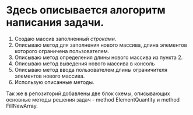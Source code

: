  # Здесь описывается алогоритм написания задачи.

1. Создаю массив заполненный *строками*.
2. Описываю метод для заполнения нового массива, длина элементов которого ограничена пользователем.
3. Описываю метод определения длины нового массива из пункта 2.
4. Описываю метод выведения нового массива в консоль
5. Описываю метод ввода пользователем длины ограничителя элементов нового массива.
6. Использую описанные методы.

Так же в репозиторий добавлены две блок схемы, описывающих основные методы решения задач - method ElementQuantity и method FillNewArray. 
